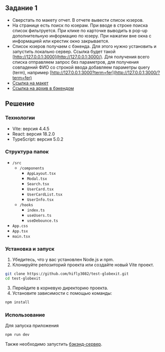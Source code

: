 ## Задание 1

- Сверстать по макету отчет. В отчете вывести список юзеров.
- На странице есть поиск по юзерам. При вводе в строке поиска список фильтруется. При клике по карточке выводить в pop-up дополнительную информацию по юзеру. При нажатии вне окна с информацией или крестик окно закрывается.
- Список юзеров получаем с бэкенда. Для этого нужно установить и запустить локально сервер. Ссылка будет такой [http://127.0.0.1:3000](http://127.0.0.1:3000/). Для получения всего списка отправляем запрос без параметров, для получения совпадений ФИО со строкой ввода добавляем параметры query (term), например [http://127.0.0.1:3000?term=fer](http://127.0.0.1:3000/?term=fer)
- [Ссылка на макет](https://www.figma.com/file/sVohAvXP1UpHzN3MMLwmkB/%D0%97%D0%B0%D0%B4%D0%B0%D1%87%D0%B0-30080?node-id=0%3A1&t=kenPBeTH1t4zLitJ-0)
- [Ссылка на архив в бэкендом](https://drive.google.com/file/d/1bRxaW02JMJA1Z4CBWLv_-j6UzeHSrzJ_/view?usp=sharing)

## Решение

### Технологии

- Vite: версия 4.4.5
- React: версия 18.2.0
- TypeScript: версия 5.0.2

### Структура папок

- `/src`
  - `/components`
    - `AppLayout.tsx`
    - `Modal.tsx`
    - `Search.tsx`
    - `UserCard.tsx`
    - `UserCardList.tsx`
    - `UserInfo.tsx`
  - `/hooks`
    - `index.ts`
    - `useUsers.ts`
    - `useDebounce.ts`
- `App.css`
- `App.tsx`
- `main.tsx`

### Установка и запуск

1. Убедитесь, что у вас установлен Node.js и npm.
2. Клонируйте репозиторий проекта или создайте новый Vite проект.

```bash
git clone https://github.com/hifly3082/test-globexit.git
cd test-globexit
```

3. Перейдите в корневую директорию проекта.
4. Установите зависимости с помощью команды:

```bash
npm install
```

### Использование

Для запуска приложения

```bash
npm run dev
```

Также необходимо запустить [бэкэнд-сервер](https://github.com/hifly3082/backend-server).
